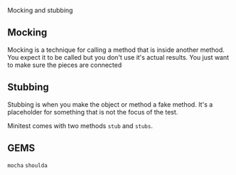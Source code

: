 Mocking and stubbing

## Mocking

Mocking is a technique for calling a method that is inside another method. You expect it to be called but you don't use it's actual results. You just want to make sure the pieces are connected

## Stubbing
Stubbing is when you make the object or method a fake method. It's a placeholder for something that is not the focus of the test.

Minitest comes with two methods `stub` and `stubs`.

## GEMS

`mocha`
`shoulda`
